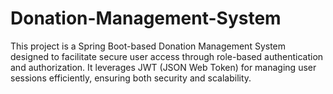 # Donation-Management-System
This project is a Spring Boot-based Donation Management System designed to facilitate secure user access through role-based authentication and authorization. It leverages JWT (JSON Web Token) for managing user sessions efficiently, ensuring both security and scalability.
